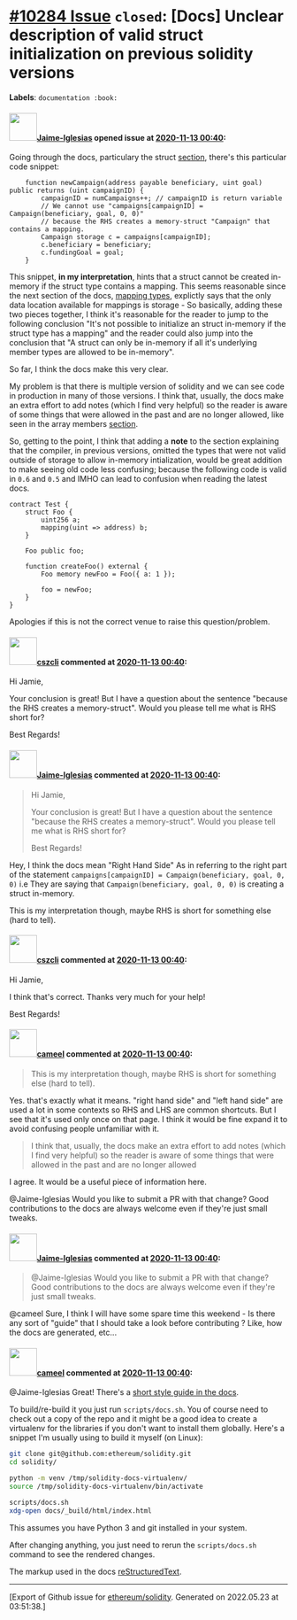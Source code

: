 # [\#10284 Issue](https://github.com/ethereum/solidity/issues/10284) `closed`: [Docs] Unclear description of valid struct initialization on previous solidity versions
**Labels**: `documentation :book:`


#### <img src="https://avatars.githubusercontent.com/u/22358726?u=fa4962aa24e8918efe89611279ac66bbbd68782b&v=4" width="50">[Jaime-Iglesias](https://github.com/Jaime-Iglesias) opened issue at [2020-11-13 00:40](https://github.com/ethereum/solidity/issues/10284):

Going through the docs, particulary the struct [section](https://solidity.readthedocs.io/en/v0.7.4/types.html#structs),  there's this particular code snippet:

```solidity
    function newCampaign(address payable beneficiary, uint goal) public returns (uint campaignID) {
        campaignID = numCampaigns++; // campaignID is return variable
        // We cannot use "campaigns[campaignID] = Campaign(beneficiary, goal, 0, 0)"
        // because the RHS creates a memory-struct "Campaign" that contains a mapping.
        Campaign storage c = campaigns[campaignID];
        c.beneficiary = beneficiary;
        c.fundingGoal = goal;
    }
```

This snippet, **in my interpretation**, hints that a struct cannot be created in-memory if the struct type contains a mapping. This seems reasonable since the next section of the docs, [mapping types](https://solidity.readthedocs.io/en/v0.7.4/types.html#mapping-types),  explictly says that the only data location available for mappings is storage - So basically, adding these two pieces together, I think it's reasonable  for the reader to jump to the following conclusion "It's not possible to initialize an struct in-memory if the struct type has a mapping" and the reader could also jump into the conclusion that "A struct can only be in-memory if all it's underlying member types are allowed to be in-memory".

So far, I think the docs make this very clear.

My problem is that there is multiple version of solidity and we can see code in production in many of those versions. I think that, usually, the docs make an extra effort to add notes (which I find very helpful) so the reader is aware of some things that were allowed in the past and are no longer allowed, like seen in the array members [section](https://solidity.readthedocs.io/en/v0.7.4/types.html#array-members).

So, getting to the point, I think that adding a **note** to the section explaining that the compiler, in previous versions, omitted the types that were not valid outside of storage to allow in-memory intialization, would be great addition to make seeing old code less confusing; because the following code is valid in `0.6` and `0.5` and IMHO can lead to confusion when reading the latest docs.

```solidity
contract Test {
    struct Foo {
        uint256 a;
        mapping(uint => address) b;
    }
    
    Foo public foo;
    
    function createFoo() external {
        Foo memory newFoo = Foo({ a: 1 });
        
        foo = newFoo;
    }
}
```

Apologies if this is not the correct venue to raise this question/problem.

#### <img src="https://avatars.githubusercontent.com/u/32010967?v=4" width="50">[cszcli](https://github.com/cszcli) commented at [2020-11-13 00:40](https://github.com/ethereum/solidity/issues/10284#issuecomment-727949887):

Hi Jamie,

Your conclusion is great! But I have a question about the sentence "because the RHS creates a memory-struct".
Would you please tell me what is RHS short for?

Best Regards!

#### <img src="https://avatars.githubusercontent.com/u/22358726?u=fa4962aa24e8918efe89611279ac66bbbd68782b&v=4" width="50">[Jaime-Iglesias](https://github.com/Jaime-Iglesias) commented at [2020-11-13 00:40](https://github.com/ethereum/solidity/issues/10284#issuecomment-727953415):

> Hi Jamie,
> 
> Your conclusion is great! But I have a question about the sentence "because the RHS creates a memory-struct".
> Would you please tell me what is RHS short for?
> 
> Best Regards!

Hey, I think the docs mean "Right Hand Side" As in referring to the right part of the statement `campaigns[campaignID] = Campaign(beneficiary, goal, 0, 0)` i.e They are saying that `Campaign(beneficiary, goal, 0, 0)` is creating a struct in-memory.

This is my interpretation though, maybe RHS is short for something else (hard to tell).

#### <img src="https://avatars.githubusercontent.com/u/32010967?v=4" width="50">[cszcli](https://github.com/cszcli) commented at [2020-11-13 00:40](https://github.com/ethereum/solidity/issues/10284#issuecomment-727956126):

Hi Jamie,

I think that's correct. Thanks very much for your help!

Best Regards!

#### <img src="https://avatars.githubusercontent.com/u/137030?v=4" width="50">[cameel](https://github.com/cameel) commented at [2020-11-13 00:40](https://github.com/ethereum/solidity/issues/10284#issuecomment-728408106):

> This is my interpretation though, maybe RHS is short for something else (hard to tell).

Yes. that's exactly what it means. "right hand side" and "left hand side" are used a lot in some contexts so RHS and LHS are common shortcuts. But I see that it's used only once on that page. I think it would be fine expand it to avoid confusing people unfamiliar with it.

> I think that, usually, the docs make an extra effort to add notes (which I find very helpful) so the reader is aware of some things that were allowed in the past and are no longer allowed

I agree. It would be a useful piece of information here.

@Jaime-Iglesias Would you like to submit a PR with that change? Good contributions to the docs are always welcome even if they're just small tweaks.

#### <img src="https://avatars.githubusercontent.com/u/22358726?u=fa4962aa24e8918efe89611279ac66bbbd68782b&v=4" width="50">[Jaime-Iglesias](https://github.com/Jaime-Iglesias) commented at [2020-11-13 00:40](https://github.com/ethereum/solidity/issues/10284#issuecomment-729021935):

> @Jaime-Iglesias Would you like to submit a PR with that change? Good contributions to the docs are always welcome even if they're just small tweaks.

@cameel Sure, I think I will have some spare time this weekend - Is there any sort of "guide" that I should take a look before contributing ? Like, how the docs are generated, etc...

#### <img src="https://avatars.githubusercontent.com/u/137030?v=4" width="50">[cameel](https://github.com/cameel) commented at [2020-11-13 00:40](https://github.com/ethereum/solidity/issues/10284#issuecomment-729224294):

@Jaime-Iglesias Great! There's a [short style guide in the docs](https://docs.soliditylang.org/en/latest/contributing.html#documentation-style-guide).

To build/re-build it you just run `scripts/docs.sh`. You of course need to check out a copy of the repo and it might be a good idea to create a virtualenv for the libraries if you don't want to install them globally. Here's a snippet I'm usually using to build it myself (on Linux):
```bash
git clone git@github.com:ethereum/solidity.git
cd solidity/

python -m venv /tmp/solidity-docs-virtualenv/
source /tmp/solidity-docs-virtualenv/bin/activate

scripts/docs.sh
xdg-open docs/_build/html/index.html
```
This assumes you have Python 3 and git installed in your system.

After changing anything, you just need to rerun the `scripts/docs.sh` command to see the rendered changes.

The markup used in the docs [reStructuredText](https://www.sphinx-doc.org/en/master/usage/restructuredtext/index.html).


-------------------------------------------------------------------------------



[Export of Github issue for [ethereum/solidity](https://github.com/ethereum/solidity). Generated on 2022.05.23 at 03:51:38.]
